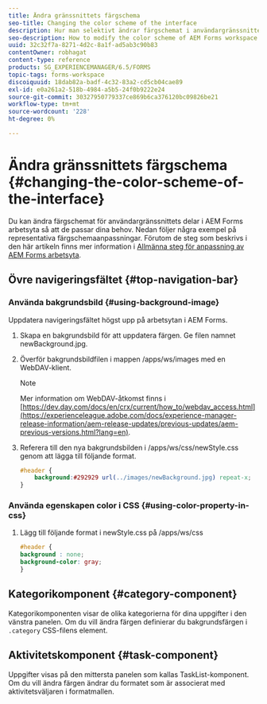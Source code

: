 ```yaml
---
title: Ändra gränssnittets färgschema
seo-title: Changing the color scheme of the interface
description: Hur man selektivt ändrar färgschemat i användargränssnittet i AEM Forms arbetsyta.
seo-description: How to modify the color scheme of AEM Forms workspace user interface portions selectively.
uuid: 32c32f7a-8271-4d2c-8a1f-ad5ab3c90b83
contentOwner: robhagat
content-type: reference
products: SG_EXPERIENCEMANAGER/6.5/FORMS
topic-tags: forms-workspace
discoiquuid: 18dab82a-badf-4c32-83a2-cd5cb04cae89
exl-id: e0a261a2-518b-4984-a5b5-24f0b9222e24
source-git-commit: 30327950779337ce869b6ca376120bc09826be21
workflow-type: tm+mt
source-wordcount: '228'
ht-degree: 0%

---
```


# Ändra gränssnittets färgschema {#changing-the-color-scheme-of-the-interface}

Du kan ändra färgschemat för användargränssnittets delar i AEM Forms arbetsyta så att de passar dina behov. Nedan följer några exempel på representativa färgschemaanpassningar. Förutom de steg som beskrivs i den här artikeln finns mer information i [Allmänna steg för anpassning av AEM Forms arbetsyta](/help/forms/using/generic-steps-html-workspace-customization.md).

## Övre navigeringsfältet {#top-navigation-bar}

### Använda bakgrundsbild {#using-background-image}

Uppdatera navigeringsfältet högst upp på arbetsytan i AEM Forms.

1. Skapa en bakgrundsbild för att uppdatera färgen. Ge filen namnet newBackground.jpg.
1. Överför bakgrundsbildfilen i mappen /apps/ws/images med en WebDAV-klient.

   >[!NOTE]
   >
   >Mer information om WebDAV-åtkomst finns i [https://dev.day.com/docs/en/crx/current/how_to/webdav_access.html](https://experienceleague.adobe.com/docs/experience-manager-release-information/aem-release-updates/previous-updates/aem-previous-versions.html?lang=en).

1. Referera till den nya bakgrundsbilden i /apps/ws/css/newStyle.css genom att lägga till följande format.

   ```css
   #header {
       background:#292929 url(../images/newBackground.jpg) repeat-x;
   }
   ```

### Använda egenskapen color i CSS {#using-color-property-in-css}

1. Lägg till följande format i newStyle.css på /apps/ws/css

   ```css
   #header {
   background : none;
   background-color: gray;
   }
   ```

## Kategorikomponent {#category-component}

Kategorikomponenten visar de olika kategorierna för dina uppgifter i den vänstra panelen. Om du vill ändra färgen definierar du bakgrundsfärgen i `.category` CSS-filens element.

## Aktivitetskomponent {#task-component}

Uppgifter visas på den mittersta panelen som kallas TaskList-komponent. Om du vill ändra färgen ändrar du formatet som är associerat med aktivitetsväljaren i formatmallen.
